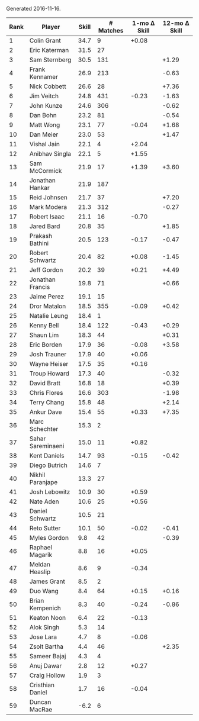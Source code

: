 Generated 2016-11-16.

| Rank | Player            | Skill | # Matches | 1-mo Δ Skill | 12-mo Δ Skill |
|------|-------------------|-------|-----------|--------------|---------------|
|    1 | Colin Grant       |  34.7 |         9 |        +0.08 |               |
|    2 | Eric Katerman     |  31.5 |        27 |              |               |
|    3 | Sam Sternberg     |  30.5 |       131 |              |         +1.29 |
|    4 | Frank Kennamer    |  26.9 |       213 |              |         -0.63 |
|    5 | Nick Cobbett      |  26.6 |        28 |              |         +7.36 |
|    6 | Jim Veitch        |  24.8 |       431 |        -0.23 |         -1.63 |
|    7 | John Kunze        |  24.6 |       306 |              |         -0.62 |
|    8 | Dan Bohn          |  23.2 |        81 |              |         -0.54 |
|    9 | Matt Wong         |  23.1 |        77 |        -0.04 |         +1.68 |
|   10 | Dan Meier         |  23.0 |        53 |              |         +1.47 |
|   11 | Vishal Jain       |  22.1 |         4 |        +2.04 |               |
|   12 | Anibhav Singla    |  22.1 |         5 |        +1.55 |               |
|   13 | Sam McCormick     |  21.9 |        17 |        +1.39 |         +3.60 |
|   14 | Jonathan Hankar   |  21.9 |       187 |              |               |
|   15 | Reid Johnsen      |  21.7 |        37 |              |         +7.20 |
|   16 | Mark Modera       |  21.3 |       312 |              |         -0.27 |
|   17 | Robert Isaac      |  21.1 |        16 |        -0.70 |               |
|   18 | Jared Bard        |  20.8 |        35 |              |         +1.85 |
|   19 | Prakash Bathini   |  20.5 |       123 |        -0.17 |         -0.47 |
|   20 | Robert Schwartz   |  20.4 |        82 |        +0.08 |         -1.45 |
|   21 | Jeff Gordon       |  20.2 |        39 |        +0.21 |         +4.49 |
|   22 | Jonathan Francis  |  19.8 |        71 |              |         +0.66 |
|   23 | Jaime Perez       |  19.1 |        15 |              |               |
|   24 | Dror Matalon      |  18.5 |       355 |        -0.09 |         +0.42 |
|   25 | Natalie Leung     |  18.4 |         1 |              |               |
|   26 | Kenny Bell        |  18.4 |       122 |        -0.43 |         +0.29 |
|   27 | Shaun Lim         |  18.3 |        44 |              |         +0.31 |
|   28 | Eric Borden       |  17.9 |        36 |        -0.08 |         +3.58 |
|   29 | Josh Trauner      |  17.9 |        40 |        +0.06 |               |
|   30 | Wayne Heiser      |  17.5 |        35 |        +0.16 |               |
|   31 | Troup Howard      |  17.3 |        40 |              |         -0.32 |
|   32 | David Bratt       |  16.8 |        18 |              |         +0.39 |
|   33 | Chris Flores      |  16.6 |       303 |              |         -1.98 |
|   34 | Terry Chang       |  15.8 |        48 |              |         +2.14 |
|   35 | Ankur Dave        |  15.4 |        55 |        +0.33 |         +7.35 |
|   36 | Marc Schechter    |  15.3 |         2 |              |               |
|   37 | Sahar Sareminaeni |  15.0 |        11 |        +0.82 |               |
|   38 | Kent Daniels      |  14.7 |        93 |        -0.15 |         -0.42 |
|   39 | Diego Butrich     |  14.6 |         7 |              |               |
|   40 | Nikhil Paranjape  |  13.3 |        27 |              |               |
|   41 | Josh Lebowitz     |  10.9 |        30 |        +0.59 |               |
|   42 | Nate Aden         |  10.6 |        25 |        +0.56 |               |
|   43 | Daniel Schwartz   |  10.5 |        21 |              |               |
|   44 | Reto Sutter       |  10.1 |        50 |        -0.02 |         -0.41 |
|   45 | Myles Gordon      |   9.8 |        42 |              |         -0.39 |
|   46 | Raphael Magarik   |   8.8 |        16 |        +0.05 |               |
|   47 | Meldan Heaslip    |   8.6 |         9 |        -0.34 |               |
|   48 | James Grant       |   8.5 |         2 |              |               |
|   49 | Duo Wang          |   8.4 |        64 |        +0.15 |         +0.16 |
|   50 | Brian Kempenich   |   8.3 |        40 |        -0.24 |         -0.86 |
|   51 | Keaton Noon       |   6.4 |        22 |        -0.13 |               |
|   52 | Alok Singh        |   5.3 |        14 |              |               |
|   53 | Jose Lara         |   4.7 |         8 |        -0.06 |               |
|   54 | Zsolt Bartha      |   4.4 |        46 |              |         +2.35 |
|   55 | Sameer Bajaj      |   4.3 |         4 |              |               |
|   56 | Anuj Dawar        |   2.8 |        12 |        +0.27 |               |
|   57 | Craig Hollow      |   1.9 |         3 |              |               |
|   58 | Cristhian Daniel  |   1.7 |        16 |        -0.04 |               |
|   59 | Duncan MacRae     |  -6.2 |         6 |              |               |